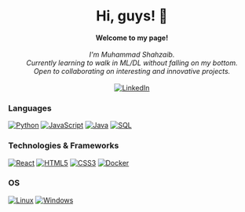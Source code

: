 <h1 align="center">Hi, guys! 👋</h1>

<p align="center">
    <b>Welcome to my page!</b><br><br>
    <i>
        I'm Muhammad Shahzaib.<br>
        Currently learning to walk in ML/DL without falling on my bottom.<br>
        Open to collaborating on interesting and innovative projects.<br>
    </i><br>
    <a href="https://pk.linkedin.com/in/shahzaib-alam-b726a6189?trk=public_profile_browsemap">
        <img src="https://img.shields.io/badge/LinkedIn-blue?style=flat-square&logo=linkedin" alt="LinkedIn">
    </a>
</p>

### Languages
[![Python](https://img.shields.io/badge/python-black?style=for-the-badge&logo=python)](https://github.com/shahzaibfs)
[![JavaScript](https://img.shields.io/badge/javascript-black?style=for-the-badge&logo=javascript)](https://github.com/shahzaibfs)
[![Java](https://img.shields.io/badge/java-black?style=for-the-badge&logo=openjdk)](https://github.com/shahzaibfs)
[![SQL](https://img.shields.io/badge/sql-black?style=for-the-badge&logo=mysql)](https://github.com/shahzaibfs)



### Technologies & Frameworks
[![React](https://img.shields.io/badge/react-black?style=for-the-badge&logo=react)](https://github.com/shahzaibfs)
[![HTML5](https://img.shields.io/badge/html5-black?style=for-the-badge&logo=html5)](https://github.com/shahzaibfs)
[![CSS3](https://img.shields.io/badge/css3-black?style=for-the-badge&logo=css3)](https://github.com/shahzaibfs)
[![Docker](https://img.shields.io/badge/docker-black?style=for-the-badge&logo=docker)](https://github.com/shahzaibfs)

### OS
[![Linux](https://img.shields.io/badge/linux-black?style=for-the-badge&logo=Linux)](https://github.com/shahzaibfs)
[![Windows](https://img.shields.io/badge/Windows-black?style=for-the-badge&logo=Windows)](https://github.com/shahzaibfs)



